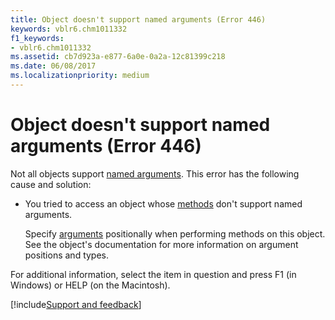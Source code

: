 ```yaml
---
title: Object doesn't support named arguments (Error 446)
keywords: vblr6.chm1011332
f1_keywords:
- vblr6.chm1011332
ms.assetid: cb7d923a-e877-6a0e-0a2a-12c81399c218
ms.date: 06/08/2017
ms.localizationpriority: medium
---
```



# Object doesn't support named arguments (Error 446)

Not all objects support [named arguments](../../Glossary/vbe-glossary.md#named-argument). This error has the following cause and solution:



- You tried to access an object whose [methods](../../Glossary/vbe-glossary.md#method) don't support named arguments.
    
    Specify [arguments](../../Glossary/vbe-glossary.md#argument) positionally when performing methods on this object. See the object's documentation for more information on argument positions and types.
    

For additional information, select the item in question and press F1 (in Windows) or HELP (on the Macintosh).

[!include[Support and feedback](~/includes/feedback-boilerplate.md)]